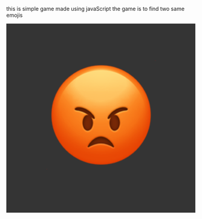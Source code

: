 this is simple game made using javaScript 
the game is to find two same emojis


 <img src="angryface.png" class="front" alt="angryface" />
